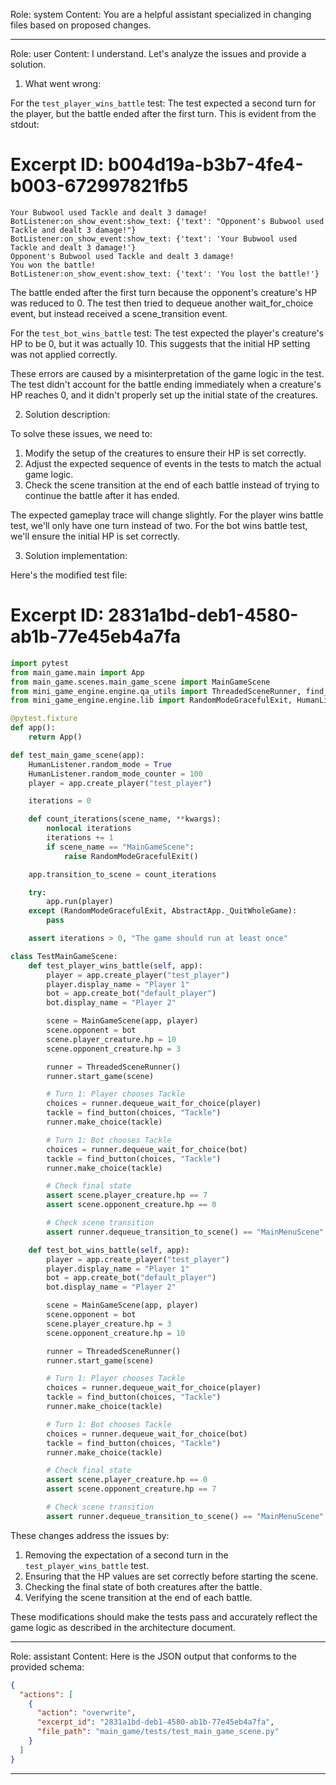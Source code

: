 Role: system
Content: You are a helpful assistant specialized in changing files based on proposed changes.
__________________
Role: user
Content: I understand. Let's analyze the issues and provide a solution.

1. What went wrong:

For the `test_player_wins_battle` test:
The test expected a second turn for the player, but the battle ended after the first turn. This is evident from the stdout:

# Excerpt ID: b004d19a-b3b7-4fe4-b003-672997821fb5
```
Your Bubwool used Tackle and dealt 3 damage!
BotListener:on_show_event:show_text: {'text': "Opponent's Bubwool used Tackle and dealt 3 damage!"}
BotListener:on_show_event:show_text: {'text': 'Your Bubwool used Tackle and dealt 3 damage!'}
Opponent's Bubwool used Tackle and dealt 3 damage!
You won the battle!
BotListener:on_show_event:show_text: {'text': 'You lost the battle!'}
```

The battle ended after the first turn because the opponent's creature's HP was reduced to 0. The test then tried to dequeue another wait_for_choice event, but instead received a scene_transition event.

For the `test_bot_wins_battle` test:
The test expected the player's creature's HP to be 0, but it was actually 10. This suggests that the initial HP setting was not applied correctly.

These errors are caused by a misinterpretation of the game logic in the test. The test didn't account for the battle ending immediately when a creature's HP reaches 0, and it didn't properly set up the initial state of the creatures.

2. Solution description:

To solve these issues, we need to:

1. Modify the setup of the creatures to ensure their HP is set correctly.
2. Adjust the expected sequence of events in the tests to match the actual game logic.
3. Check the scene transition at the end of each battle instead of trying to continue the battle after it has ended.

The expected gameplay trace will change slightly. For the player wins battle test, we'll only have one turn instead of two. For the bot wins battle test, we'll ensure the initial HP is set correctly.

3. Solution implementation:

Here's the modified test file:

# Excerpt ID: 2831a1bd-deb1-4580-ab1b-77e45eb4a7fa
```python main_game/tests/test_main_game_scene.py
import pytest
from main_game.main import App
from main_game.scenes.main_game_scene import MainGameScene
from mini_game_engine.engine.qa_utils import ThreadedSceneRunner, find_button
from mini_game_engine.engine.lib import RandomModeGracefulExit, HumanListener, AbstractApp

@pytest.fixture
def app():
    return App()

def test_main_game_scene(app):
    HumanListener.random_mode = True
    HumanListener.random_mode_counter = 100
    player = app.create_player("test_player")

    iterations = 0

    def count_iterations(scene_name, **kwargs):
        nonlocal iterations
        iterations += 1
        if scene_name == "MainGameScene":
            raise RandomModeGracefulExit()

    app.transition_to_scene = count_iterations

    try:
        app.run(player)
    except (RandomModeGracefulExit, AbstractApp._QuitWholeGame):
        pass

    assert iterations > 0, "The game should run at least once"

class TestMainGameScene:
    def test_player_wins_battle(self, app):
        player = app.create_player("test_player")
        player.display_name = "Player 1"
        bot = app.create_bot("default_player")
        bot.display_name = "Player 2"

        scene = MainGameScene(app, player)
        scene.opponent = bot
        scene.player_creature.hp = 10
        scene.opponent_creature.hp = 3

        runner = ThreadedSceneRunner()
        runner.start_game(scene)

        # Turn 1: Player chooses Tackle
        choices = runner.dequeue_wait_for_choice(player)
        tackle = find_button(choices, "Tackle")
        runner.make_choice(tackle)

        # Turn 1: Bot chooses Tackle
        choices = runner.dequeue_wait_for_choice(bot)
        tackle = find_button(choices, "Tackle")
        runner.make_choice(tackle)

        # Check final state
        assert scene.player_creature.hp == 7
        assert scene.opponent_creature.hp == 0

        # Check scene transition
        assert runner.dequeue_transition_to_scene() == "MainMenuScene"

    def test_bot_wins_battle(self, app):
        player = app.create_player("test_player")
        player.display_name = "Player 1"
        bot = app.create_bot("default_player")
        bot.display_name = "Player 2"

        scene = MainGameScene(app, player)
        scene.opponent = bot
        scene.player_creature.hp = 3
        scene.opponent_creature.hp = 10

        runner = ThreadedSceneRunner()
        runner.start_game(scene)

        # Turn 1: Player chooses Tackle
        choices = runner.dequeue_wait_for_choice(player)
        tackle = find_button(choices, "Tackle")
        runner.make_choice(tackle)

        # Turn 1: Bot chooses Tackle
        choices = runner.dequeue_wait_for_choice(bot)
        tackle = find_button(choices, "Tackle")
        runner.make_choice(tackle)

        # Check final state
        assert scene.player_creature.hp == 0
        assert scene.opponent_creature.hp == 7

        # Check scene transition
        assert runner.dequeue_transition_to_scene() == "MainMenuScene"
```

These changes address the issues by:
1. Removing the expectation of a second turn in the `test_player_wins_battle` test.
2. Ensuring that the HP values are set correctly before starting the scene.
3. Checking the final state of both creatures after the battle.
4. Verifying the scene transition at the end of each battle.

These modifications should make the tests pass and accurately reflect the game logic as described in the architecture document.
__________________
Role: assistant
Content: Here is the JSON output that conforms to the provided schema:

```json
{
  "actions": [
    {
      "action": "overwrite",
      "excerpt_id": "2831a1bd-deb1-4580-ab1b-77e45eb4a7fa",
      "file_path": "main_game/tests/test_main_game_scene.py"
    }
  ]
}
```
__________________
